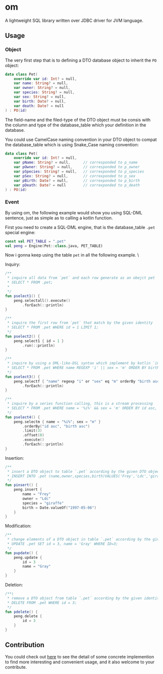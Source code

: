 # om

A lightweight SQL library written over JDBC driver for JVM language. 

## Usage

### Object

The very first step that is to defining a DTO database object to inherit the `PO` object: 

```kotlin
data class Pet(
    override var id: Int? = null,
    var name: String? = null,
    var owner: String? = null,
    var species: String? = null,
    var sex: String? = null,
    var birth: Date? = null,
    var death: Date? = null
) : PO(id)
```

The field-name and the filed-type of the DTO object must be consis with the column and type of 
the database_table which your definition in the database.

You could use CamelCase naming convention in your DTO object to compat the database_table which is
using Snake_Case naming convention:

```kotlin
data class Pet(
    override var id: Int? = null,
    var pName: String? = null,      // corresponded to p_name
    var pOwner: String? = null,     // corresponded to p_owner
    var pSpecies: String? = null,   // correxponded to p_species
    var pSex: String? = null,       // correxponded to p_sex   
    var pBirth: Date? = null,       // correxponded to p_birth   
    var pDeath: Date? = null        // correxponded to p_death   
) : PO(id)
```

### Event

By using om, the following example would show you using SQL-DML sentence, just as simple as to
calling a kotlin function.

First you need to create a SQL-DML engine, that is the database_table `.pet` special engine:

```kotlin
const val PET_TABLE = ".pet"
val peng = Engine(Pet::class.java, PET_TABLE)
```

Now i gonna keep using the table `pet` in all the following example. \

Inquiry:

```kotlin
/**
 * inquire all data from `pet` and each row generate as an obejct pet
 * SELECT * FROM .pet;
 * 
 */
fun pselect1() {
    peng.selectall().execute()
        .forEach(::println)
}

/**
 * inquire the first row from `pet` that match by the given identity
 * SELECT * FROM .pet WHERE id = 1 LIMIT 1;
 */
fun pselect2() {
    peng.select1 { id = 1 }
        .run(::println)
}

/**
 * inquire by using a DML-like-DSL syntax which implement by kotlin `infix` function
 * SELECT * FROM .pet WHERE name REGEXP 'i' || sex = 'm' ORDER BY birth asc LIMIT 3 OFFSET 0;
 */
fun pselect3() {
    peng.selectf { "name" regexp "i" or "sex" eq "m" orderBy "birth asc" limit 3 offset 0 }
        .forEach(::println)
}

/**
 * inquire by a series function calling, this is a stream processing
 * SELECT * FROM .pet WHERE name = '%i%' && sex = 'm' ORDER BY id asc, birth asc LIMIT 3 OFFSET 0;
 */
fun pselect4() {
    peng.selectm { name = "%i%"; sex = "m" }
        .orderBy("id asc", "birth asc")
        .limit(3)
        .offset(0)
        .execute()
        .forEach(::println)
}
```

Insertion:

```kotlin
/**
 * insert a DTO object to table `.pet` according by the given DTO object
 * INSERT INTO .pet (name,owner,species,birth)VALUES('Frey','Ldc','giraffe','1997-05-06');
 */
fun pinsert() {
    peng.insert {
        name = "Frey"
        owner = "Ldc"
        species = "giraffe"
        birth = Date.valueOf("1997-05-06")
    }
}
```

Modification:

```kotlin
/**
 * change elements of a DTO object in table `.pet` according by the givien identity
 * UPDATE .pet SET id = 3, name = 'Gray' WHERE ID=3;
 */
fun pupdate() {
    peng.update {
        id = 3
        name = "Gray"
    }
}
```


Deletion:

```kotlin
/**\
 * remove a DTO object from table `.pet` according by the given identity 
 * DELETE FROM .pet WHERE id = 3;
 */
fun pdelete() {
    peng.delete {
        id = 3
    }
}
```

## Contribution

You could check out [here][core] to see the detail of some concrete implemention to find more 
interesting and convenient usage, and it also welcome to your contribute.

[core]: https://github.com/ldcc/om/blob/master/src/org/ldcc/om/core/DML.kt.